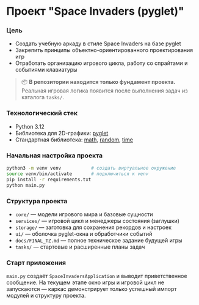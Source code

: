 # Проект "Space Invaders (pyglet)"

### Цель
* Создать учебную аркаду в стиле Space Invaders на базе pyglet
* Закрепить принципы объектно-ориентированного проектирования игр
* Отработать организацию игрового цикла, работу со спрайтами и событиями клавиатуры

> 📦 **В репозитории находится только фундамент проекта.**
> Реальная игровая логика появится после выполнения задач из каталога `tasks/`.

### Технологический стек
- Python 3.12
- Библиотека для 2D-графики: [pyglet](https://pyglet.readthedocs.io/en/latest/)
- Стандартная библиотека: [math](https://docs.python.org/3/library/math.html), [random](https://docs.python.org/3/library/random.html), [time](https://docs.python.org/3/library/time.html)

### Начальная настройка проекта

```bash
python3 -m venv venv           # создать виртуальное окружение
source venv/bin/activate       # подключиться к venv
pip install -r requirements.txt
python main.py
```

### Структура проекта
- `core/` — модели игрового мира и базовые сущности
- `services/` — игровой цикл и менеджеры состояния (заглушки)
- `storage/` — заготовка для сохранения рекордов и настроек
- `ui/` — оболочка pyglet-окна и обработчики событий
- `docs/FINAL_TZ.md` — полное техническое задание будущей игры
- `tasks/` — стартовые и расширенные планы задач

### Старт приложения
`main.py` создаёт `SpaceInvadersApplication` и выводит приветственное сообщение.
На текущем этапе окно игры и игровой цикл не запускаются — каркас демонстрирует только успешный импорт модулей и структуру проекта.
